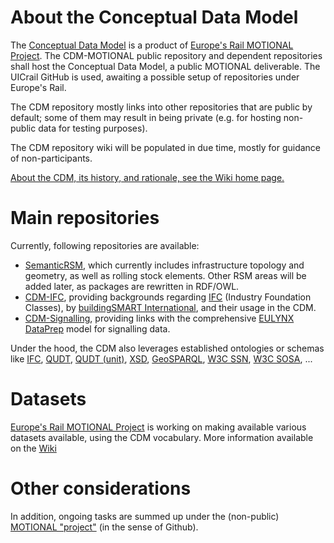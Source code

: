 # About the Conceptual Data Model

The [Conceptual Data Model](https://github.com/UICrail/CDM-MOTIONAL/wiki/01-%E2%80%90-What-is-the-CDM%3F) is a product of [Europe's Rail MOTIONAL Project](https://projects.rail-research.europa.eu/eurail-fp1/).
The CDM-MOTIONAL public repository and dependent repositories shall host the Conceptual Data Model, a public MOTIONAL deliverable.
The UICrail GitHub is used, awaiting a possible setup of repositories under Europe's Rail.

The CDM repository mostly links into other repositories that are public by default; some of them may result in being private (e.g. for hosting non-public data for testing purposes).

The CDM repository wiki will be populated in due time, mostly for guidance of non-participants.

[About the CDM, its history, and rationale, see the Wiki home page.]([https://github.com/UICrail/CDM-MOTIONAL/wiki/00-%E2%80%90-Home](https://github.com/UICrail/CDM-MOTIONAL/wiki))

# Main repositories
Currently, following repositories are available:
* [SemanticRSM](https://github.com/UICrail/SemanticRSM), which currently includes infrastructure topology and geometry, as well as rolling stock elements. Other RSM areas will be added later, as packages are rewritten in RDF/OWL.
* [CDM-IFC](https://github.com/UICrail/CDM-IFC), providing backgrounds regarding [IFC](https://www.buildingsmart.org/standards/bsi-standards/industry-foundation-classes/) (Industry Foundation Classes), by [buildingSMART International](https://www.buildingsmart.org/), and their usage in the CDM.
* [CDM-Signalling](https://github.com/UICrail/CDM-Signalling), providing links with the comprehensive [EULYNX DataPrep](https://eulynx.eu/resource-hub-dataprep-model/) model for signalling data.

Under the hood, the CDM also leverages established ontologies or schemas like [IFC](https://w3id.org/ifc/IFC4X3_ADD2#), [QUDT](http://qudt.org/schema/qudt/), [QUDT (unit)](https://qudt.org/2.1/vocab/unit/), [XSD](http://www.w3.org/2001/XMLSchema#), [GeoSPARQL](http://www.opengis.net/ont/geosparql), [W3C SSN](https://www.w3.org/ns/ssn/), [W3C SOSA](https://www.w3.org/ns/sosa/), ...

# Datasets

[Europe's Rail MOTIONAL Project](https://projects.rail-research.europa.eu/eurail-fp1/) is working on making available various datasets available, using the CDM vocabulary. More information available on the [Wiki](https://github.com/UICrail/CDM-MOTIONAL/wiki/03-%E2%80%90-Datasets)

# Other considerations

In addition, ongoing tasks are summed up under the (non-public) [MOTIONAL "project"](https://github.com/orgs/UICrail/projects/3) (in the sense of Github).
                                                                                                                              
                                                                                                                              
                                                                                                                          
